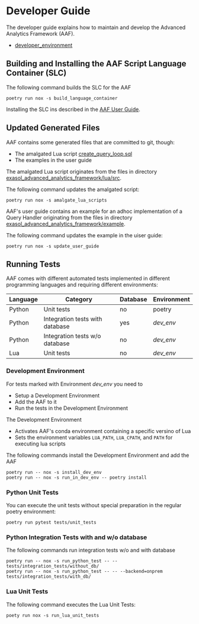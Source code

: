 # Developer Guide

The developer guide explains how to maintain and develop the Advanced Analytics Framework (AAF).

* [developer_environment](developer_environment.md)

## Building and Installing the AAF Script Language Container (SLC)

The following command builds the SLC for the AAF

```shell
poetry run nox -s build_language_container
```

Installing the SLC ins described in the [AAF User Guide](../user_guide/user_guide.md#script-language-container-slc).

## Updated Generated Files

AAF contains some generated files that are committed to git, though:
* The amalgated Lua script [create_query_loop.sql](https://github.com/exasol/advanced-analytics-framework/blob/main/exasol_advanced_analytics_framework/resources/outputs/create_query_loop.sql)
* The examples in the user guide

The amalgated Lua script originates from the files in directory [exasol_advanced_analytics_framework/lua/src](https://github.com/exasol/advanced-analytics-framework/blob/main/exasol_advanced_analytics_framework/lua/src/).

The following command updates the amalgated script:

```shell
poetry run nox -s amalgate_lua_scripts
```

AAF's user guide contains an example for an adhoc implementation of a Query Handler originating from the files in directory [exasol_advanced_analytics_framework/example](https://github.com/exasol/advanced-analytics-framework/blob/main/exasol_advanced_analytics_framework/example/).

The following command updates the example in the uiser guide:

```shell
poetry run nox -s update_user_guide
```

## Running Tests

AAF comes with different automated tests implemented in different programming languages and requiring different environments:

| Language | Category                        | Database | Environment |
|----------|---------------------------------|----------|-------------|
| Python   | Unit tests                      | no       | poetry      |
| Python   | Integration tests with database | yes      | _dev_env_   |
| Python   | Integration tests w/o database  | no       | _dev_env_   |
| Lua      | Unit tests                      | no       | _dev_env_   |

### Development Environment

For tests marked with Environment _dev_env_ you need to
* Setup a Development Environment
* Add the AAF to it
* Run the tests in the Development Environment

The Development Environment
* Activates AAF's conda environment containing a specific versino of Lua
* Sets the environment variables `LUA_PATH`, `LUA_CPATH`, and `PATH` for executing lua scripts

The following commands install the Development Environment and add the AAF
```shell
poetry run -- nox -s install_dev_env
poetry run -- nox -s run_in_dev_env -- poetry install
```

### Python Unit Tests

You can execute the unit tests without special preparation in the regular poetry environment:

```shell
poetry run pytest tests/unit_tests
```

### Python Integration Tests with and w/o database

The following commands run integration tests w/o and with database
```shell
poetry run -- nox -s run_python_test -- -- tests/integration_tests/without_db/
poetry run -- nox -s run_python_test -- -- --backend=onprem tests/integration_tests/with_db/
```

### Lua Unit Tests

The following command executes the Lua Unit Tests:
```shell
poety run nox -s run_lua_unit_tests
```
